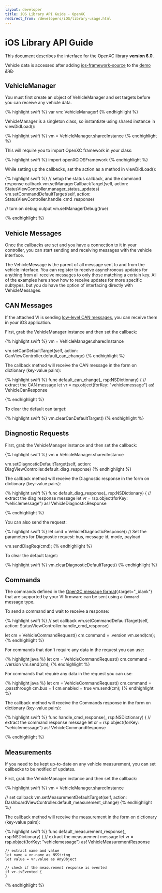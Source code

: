 ```yaml
---
layout: developer
title: iOS Library API Guide - OpenXC
redirect_from: /developers/iOS/library-usage.html
---
```


<div class="page-header">
    <h1>iOS Library API Guide</h1>
</div>

This document describes the interface for the OpenXC library **version 6.0**.

Vehicle data is accessed after adding [ios-framework-source][] to the [demo app][]. 

<div class="page-header">
    <h2 id="vehicle-manager"><a name="vehicle-manager">VehicleManager</a></h2>
</div>

You must first create an object of VehicleManager and set targets before you can receive
any vehicle data. 


{% highlight swift %}
var vm: VehicleManager!
{% endhighlight %}

VehicleManager is a singleton class, so instantiate using shared instance in viewDidLoad():

{% highlight swift %}
vm = VehicleManager.sharedInstance
{% endhighlight %}

This will require you to import OpenXC framework in your class:

{% highlight swift %}
import openXCiOSFramework
{% endhighlight %}

While setting up the callbacks, set the action as a method in viewDidLoad():

{% highlight swift %}
// setup the status callback, and the command response callback
vm.setManagerCallbackTarget(self, action: StatusViewController.manager_status_updates)
vm.setCommandDefaultTarget(self, action: StatusViewController.handle_cmd_response)
    
// turn on debug output
vm.setManagerDebug(true)

{% endhighlight %}


<div class="page-header">
    <h2>Vehicle Messages</h2>
</div>

Once the callbacks are set and you have a connection to it in your controller, you
can start sending and receiving messages with the vehicle interface.

The VehicleMessage is the parent of all message sent to and from the vehicle
interface. You can register to receive asynchronous updates for anything from
all receive messages to only those matching a certain key. All of the examples
here show how to receive updates for more specific subtypes, but you do have the
option of interfacing directly with VehicleMessages.

<div class="page-header">
    <h2>CAN Messages</h2>
</div>

If the attached VI is sending [low-level CAN
messages](http://vi-firmware.openxcplatform.com/en/master/advanced/lowlevel.html),
you can receive them in your iOS application.

First, grab the VehicleManager instance and then set the callback:

{% highlight swift %}
vm = VehicleManager.sharedInstance

vm.setCanDefaultTarget(self, action: CanViewController.default_can_change)
{% endhighlight %}

The callback method will receive the CAN message in the form on dictionary (key-value pairs):

{% highlight swift %}
  func default_can_change(_ rsp:NSDictionary) {
    // extract the CAN message
    let vr = rsp.object(forKey: "vehiclemessage") as! VehicleCanResponse

{% endhighlight %}

To clear the default can target:

{% highlight swift %}
vm.clearCanDefaultTarget()
{% endhighlight %}

<div class="page-header">
    <h2>Diagnostic Requests</h2>
</div>

First, grab the VehicleManager instance and then set the callback:

{% highlight swift %}
vm = VehicleManager.sharedInstance

vm.setDiagnosticDefaultTarget(self, action: DiagViewController.default_diag_response)
{% endhighlight %}

The callback method will receive the Diagnostic response in the form on dictionary (key-value pairs):

{% highlight swift %}
  func default_diag_response(_ rsp:NSDictionary) {
    // extract the diag response message
    let vr = rsp.object(forKey: "vehiclemessage") as! VehicleDiagnosticResponse

{% endhighlight %}


You can also send the request:

{% highlight swift %}
let cmd = VehicleDiagnosticResponse()
// Set the parameters for Diagnostic request: bus, message id, mode, payload

vm.sendDiagReq(cmd);
{% endhighlight %}

To clear the default target:

{% highlight swift %}
vm.clearDiagnosticDefaultTarget()
{% endhighlight %}

<div class="page-header">
    <h2>Commands</h2>
</div>

The commands defined in the [OpenXC message
format](https://github.com/openxc/openxc-message-format#commands){:target="_blank"} that are
supported by your VI firmware can be sent using a `Command` message type.

To send a command and wait to receive a response:

{% highlight swift %}
// set callback
vm.setCommandDefaultTarget(self, action: StatusViewController.handle_cmd_response)

let cm = VehicleCommandRequest()
cm.command = .version
vm.send(cm);
{% endhighlight %}


For commands that don't require any data in the request you can use:

{% highlight java %}
let cm = VehicleCommandRequest()
cm.command = .version
vm.send(cm);
{% endhighlight %}

For commands that require any data in the request you can use:

{% highlight java %}
let cm = VehicleCommandRequest()
cm.command = .passthrough
cm.bus = 1
cm.enabled = true
vm.send(cm);
{% endhighlight %}

The callback method will receive the Commands response in the form on dictionary (key-value pairs):

{% highlight swift %}
  func handle_cmd_response(_ rsp:NSDictionary) {
    // extract the command response message
    let cr = rsp.object(forKey: "vehiclemessage") as! VehicleCommandResponse

{% endhighlight %}

<div class="page-header">
    <h2>Measurements</h2>
</div>

If you need to be kept up-to-date on any vehicle measurement, you can set callbacks
to be notified of updates.

First, grab the VehicleManager instance and then set the callback:

{% highlight swift %}
vm = VehicleManager.sharedInstance

// set callback
vm.setMeasurementDefaultTarget(self, action: DashboardViewController.default_measurement_change)
{% endhighlight %}

The callback method will receive the measurement  in the form on dictionary (key-value pairs):

{% highlight swift %}
  func default_measurement_response(_ rsp:NSDictionary) {
    // extract the measurement message
    let vr = rsp.object(forKey: "vehiclemessage") as! VehicleMeasurementResponse

	// extract name and value
	let name = vr.name as NSString
	let value = vr.value as AnyObject
	
	// check if the measurement response is evented
	if vr.isEvented {
	}
	
{% endhighlight %}



[user location]: http://developer.android.com/guide/topics/location/strategies.html
[binding]: http://developer.android.com/guide/components/bound-services.html#Binding
[services]: http://developer.android.com/guide/components/services.html
[VehicleManager]: http://android.openxcplatform.com/reference/com/openxc/VehicleManager.html
[VehicleService]: http://android.openxcplatform.com/reference/com/openxc/remote/VehicleService.html
[VehicleSpeed]: http://android.openxcplatform.com/reference/com/openxc/measurements/VehicleSpeed.html
[Measurement]: http://android.openxcplatform.com/reference/com/openxc/measurements/Measurement.html
[Enabler]: /android/getting-started.html#enabler
[tutorial]: /android/tutorial.html
[aidl]: http://developer.android.com/guide/components/aidl.html
[trace file]: /android/testing.html
[BluetoothVehicleInterface]: http://android.openxcplatform.com/reference/com/openxc/interfaces/bluetooth/BluetoothVehicleInterface.html
[TraceVehicleDataSource]: http://android.openxcplatform.com/reference/com/openxc/sources/trace/TraceVehicleDataSource.html
[MessageListenerSink]: http://android.openxcplatform.com/reference/com/openxc/sinks/MessageListenerSink.html
[FileRecorderSink]: http://android.openxcplatform.com/reference/com/openxc/sinks/FileRecorderSink.html
[UploaderSink]: http://android.openxcplatform.com/reference/com/openxc/sinks/UploaderSink.html
[ApplicationSource]: http://android.openxcplatform.com/reference/com/openxc/sources/ApplicationSource.html
[UsbVehicleInterface]: http://android.openxcplatform.com/reference/com/openxc/interfaces/usb/UsbVehicleInterface.html
[RemoteCallbackSink]: http://android.openxcplatform.com/reference/com/openxc/sinks/RemoteCallbackSink.html
[VehicleLocationProvider]: http://android.openxcplatform.com/reference/com/openxc/VehicleLocationProvider.html

[ios-framework-source]: https://github.com/openxc/openxc-ios-framework
[demo app]:https://github.com/openxc/openxc-ios-app-demo
